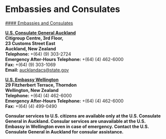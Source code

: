 # Embassies and Consulates

[#### Embassies and Consulates](javascript:void(0); "Embassies and Consulates")

**[U.S. Consulate General Auckland](https://nz.usembassy.gov/)  
Citigroup Centre, 3rd Floor,  
23 Customs Street East  
Auckland, New Zealand  
Telephone:** +(64) (9) 303-2724  
**Emergency After-Hours Telephone:** +(64) (4) 462-6000  
**Fax:** +(64) (9) 303-1069  
**Email:** [aucklandacs@state.gov](mailto:aucklandacs@state.gov)

[**U.S. Embassy Wellington**](https://nz.usembassy.gov/embassy-consulates/wellington/)  
**29 Fitzherbert Terrace, Thorndon  
Wellington, New Zealand  
Telephone:** +(64) (4) 462-6000  
**Emergency After-Hours Telephone:** +(64) (4) 462-6000  
**Fax:** +(64) (4) 499-0490

**Consular services to U.S. citizens are available only at the U.S. Consulate General in Auckland. Consular services are unavailable at the U.S. Embassy in Wellington even in case of emergency. Contact the U.S. Consulate General in Auckland for consular assistance.**